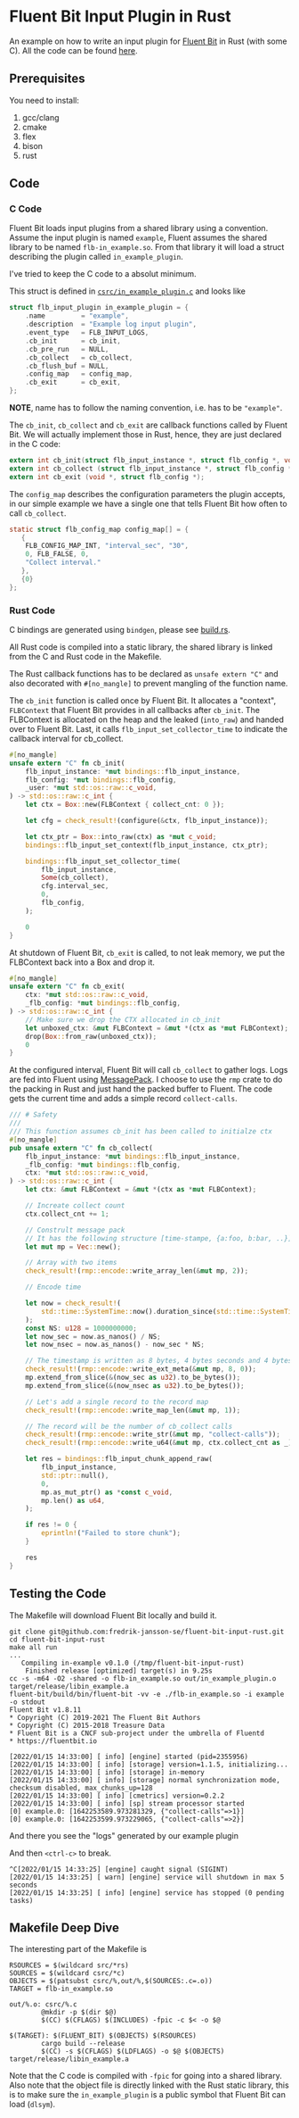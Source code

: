 # Fluent Bit Input Plugin in Rust

An example on how to write an input plugin for [Fluent Bit](https://fluentbit.io/) in Rust (with some C). All the code can be found [here](https://github.com/fredrik-jansson-se/fluent-bit-input-rust).

## Prerequisites
You need to install:
 1. gcc/clang
 2. cmake
 3. flex
 4. bison
 5. rust

## Code

### C Code

Fluent Bit loads input plugins from a shared library using a convention. Assume the input plugin is named `example`, Fluent assumes the shared library to be named `flb-in_example.so`. From that library it will load a struct describing the plugin called `in_example_plugin`.

I've tried to keep the C code to a absolut minimum.

This struct is defined in [`csrc/in_example_plugin.c`](https://github.com/fredrik-jansson-se/fluent-bit-input-rust/blob/master/csrc/in_example_plugin.c) and looks like
``` c
struct flb_input_plugin in_example_plugin = {
    .name         = "example",
    .description  = "Example log input plugin",
    .event_type   = FLB_INPUT_LOGS,
    .cb_init      = cb_init,
    .cb_pre_run   = NULL,
    .cb_collect   = cb_collect,
    .cb_flush_buf = NULL,
    .config_map   = config_map,
    .cb_exit      = cb_exit,
};
```

**NOTE**, name has to follow the naming convention, i.e. has to be `"example"`.

The `cb_init`, `cb_collect` and `cb_exit` are callback functions called by Fluent Bit. We will actually implement those in Rust, hence, they are just declared in the C code:
``` c
extern int cb_init(struct flb_input_instance *, struct flb_config *, void *);
extern int cb_collect (struct flb_input_instance *, struct flb_config *, void *);
extern int cb_exit (void *, struct flb_config *);
```

The `config_map` describes the configuration parameters the plugin accepts, in our simple example we have a single one that tells Fluent Bit how often to call `cb_collect`.
``` c
static struct flb_config_map config_map[] = {
   {
    FLB_CONFIG_MAP_INT, "interval_sec", "30",
    0, FLB_FALSE, 0,
    "Collect interval."
   },
   {0}
};
```

### Rust Code

C bindings are generated using `bindgen`, please see [build.rs](https://github.com/fredrik-jansson-se/fluent-bit-input-rust/blob/master/build.rs).

All Rust code is compiled into a static library, the shared library is linked from the C and Rust code in the Makefile.

The Rust callback functions has to be declared as `unsafe extern "C"` and also decorated with `#[no_mangle]` to prevent mangling of the function name.

The `cb_init` function is called once by Fluent Bit. It allocates a "context", `FLBContext` that Fluent Bit provides in all callbacks after `cb_init`. The FLBContext is allocated on the heap and the leaked (`into_raw`) and handed over to Fluent Bit. Last, it calls `flb_input_set_collector_time` to indicate the callback interval for cb_collect.

```rust
#[no_mangle]
unsafe extern "C" fn cb_init(
    flb_input_instance: *mut bindings::flb_input_instance,
    flb_config: *mut bindings::flb_config,
    _user: *mut std::os::raw::c_void,
) -> std::os::raw::c_int {
    let ctx = Box::new(FLBContext { collect_cnt: 0 });

    let cfg = check_result!(configure(&ctx, flb_input_instance));

    let ctx_ptr = Box::into_raw(ctx) as *mut c_void;
    bindings::flb_input_set_context(flb_input_instance, ctx_ptr);

    bindings::flb_input_set_collector_time(
        flb_input_instance,
        Some(cb_collect),
        cfg.interval_sec,
        0,
        flb_config,
    );

    0
}
```

At shutdown of Fluent Bit, `cb_exit` is called, to not leak memory, we put the FLBContext back into a Box and drop it.

``` rust
#[no_mangle]
unsafe extern "C" fn cb_exit(
    ctx: *mut std::os::raw::c_void,
    _flb_config: *mut bindings::flb_config,
) -> std::os::raw::c_int {
    // Make sure we drop the CTX allocated in cb_init
    let unboxed_ctx: &mut FLBContext = &mut *(ctx as *mut FLBContext);
    drop(Box::from_raw(unboxed_ctx));
    0
}
```

At the configured interval, Fluent Bit will call `cb_collect` to gather logs. Logs are fed into Fluent using [MessagePack](https://msgpack.org/). I choose to use the `rmp` crate to do the packing in Rust and just hand the packed buffer to Fluent. The code gets the current time and adds a simple record `collect-calls`.

``` rust
/// # Safety
///
/// This function assumes cb_init has been called to initialze ctx
#[no_mangle]
pub unsafe extern "C" fn cb_collect(
    flb_input_instance: *mut bindings::flb_input_instance,
    _flb_config: *mut bindings::flb_config,
    ctx: *mut std::os::raw::c_void,
) -> std::os::raw::c_int {
    let ctx: &mut FLBContext = &mut *(ctx as *mut FLBContext);

    // Increate collect count
    ctx.collect_cnt += 1;

    // Constrult message pack
    // It has the following structure [time-stampe, {a:foo, b:bar, ..}]
    let mut mp = Vec::new();

    // Array with two items
    check_result!(rmp::encode::write_array_len(&mut mp, 2));

    // Encode time

    let now = check_result!(
        std::time::SystemTime::now().duration_since(std::time::SystemTime::UNIX_EPOCH)
    );
    const NS: u128 = 1000000000;
    let now_sec = now.as_nanos() / NS;
    let now_nsec = now.as_nanos() - now_sec * NS;

    // The timestamp is written as 8 bytes, 4 bytes seconds and 4 bytes nanos
    check_result!(rmp::encode::write_ext_meta(&mut mp, 8, 0));
    mp.extend_from_slice(&(now_sec as u32).to_be_bytes());
    mp.extend_from_slice(&(now_nsec as u32).to_be_bytes());

    // Let's add a single record to the record map
    check_result!(rmp::encode::write_map_len(&mut mp, 1));

    // The record will be the number of cb_collect calls
    check_result!(rmp::encode::write_str(&mut mp, "collect-calls"));
    check_result!(rmp::encode::write_u64(&mut mp, ctx.collect_cnt as _));

    let res = bindings::flb_input_chunk_append_raw(
        flb_input_instance,
        std::ptr::null(),
        0,
        mp.as_mut_ptr() as *const c_void,
        mp.len() as u64,
    );

    if res != 0 {
        eprintln!("Failed to store chunk");
    }

    res
}
```

## Testing the Code
The Makefile will download Fluent Bit locally and build it.
``` shell
git clone git@github.com:fredrik-jansson-se/fluent-bit-input-rust.git
cd fluent-bit-input-rust
make all run
...
   Compiling in-example v0.1.0 (/tmp/fluent-bit-input-rust)
    Finished release [optimized] target(s) in 9.25s
cc -s -m64 -O2 -shared -o flb-in_example.so out/in_example_plugin.o target/release/libin_example.a
fluent-bit/build/bin/fluent-bit -vv -e ./flb-in_example.so -i example -o stdout
Fluent Bit v1.8.11
* Copyright (C) 2019-2021 The Fluent Bit Authors
* Copyright (C) 2015-2018 Treasure Data
* Fluent Bit is a CNCF sub-project under the umbrella of Fluentd
* https://fluentbit.io

[2022/01/15 14:33:00] [ info] [engine] started (pid=2355956)
[2022/01/15 14:33:00] [ info] [storage] version=1.1.5, initializing...
[2022/01/15 14:33:00] [ info] [storage] in-memory
[2022/01/15 14:33:00] [ info] [storage] normal synchronization mode, checksum disabled, max_chunks_up=128
[2022/01/15 14:33:00] [ info] [cmetrics] version=0.2.2
[2022/01/15 14:33:00] [ info] [sp] stream processor started
[0] example.0: [1642253589.973281329, {"collect-calls"=>1}]
[0] example.0: [1642253599.973229065, {"collect-calls"=>2}]
```

And there you see the "logs" generated by our example plugin

And then `<ctrl-c>` to break.
```shell
^C[2022/01/15 14:33:25] [engine] caught signal (SIGINT)
[2022/01/15 14:33:25] [ warn] [engine] service will shutdown in max 5 seconds
[2022/01/15 14:33:25] [ info] [engine] service has stopped (0 pending tasks)
```

## Makefile Deep Dive
The interesting part of the Makefile is 
```make
RSOURCES = $(wildcard src/*rs)
SOURCES = $(wildcard csrc/*c)
OBJECTS = $(patsubst csrc/%,out/%,$(SOURCES:.c=.o))
TARGET = flb-in_example.so

out/%.o: csrc/%.c
        @mkdir -p $(dir $@)
        $(CC) $(CFLAGS) $(INCLUDES) -fpic -c $< -o $@

$(TARGET): $(FLUENT_BIT) $(OBJECTS) $(RSOURCES)
        cargo build --release
        $(CC) -s $(CFLAGS) $(LDFLAGS) -o $@ $(OBJECTS) target/release/libin_example.a
```

Note that the C code is compiled with `-fpic` for going into a shared library. Also note that the object file is directly linked with the Rust static library, this is to make sure the `in_example_plugin` is a public symbol that Fluent Bit can load (`dlsym`).
